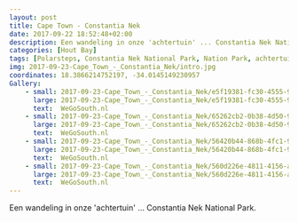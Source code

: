 ```yaml
---
layout: post
title: Cape Town - Constantia Nek 
date: 2017-09-22 18:52:48+02:00
description: Een wandeling in onze 'achtertuin' ... Constantia Nek National Park. 
categories: [Hout Bay]
tags: [Polarsteps, Constantia Nek National Park, Nation Park, achtertuin]
img: 2017-09-23-Cape_Town_-_Constantia_Nek/intro.jpg
coordinates: 18.3866214752197, -34.0145149230957
Gallery:
    - small: 2017-09-23-Cape_Town_-_Constantia_Nek/e5f19381-fc30-4555-95cb-da90804c8d96_large_image.jpg
      large: 2017-09-23-Cape_Town_-_Constantia_Nek/e5f19381-fc30-4555-95cb-da90804c8d96_large_image.jpg
      text:  WeGoSouth.nl
    - small: 2017-09-23-Cape_Town_-_Constantia_Nek/65262cb2-0b38-4d50-9088-db5858c8040d_large_image.jpg
      large: 2017-09-23-Cape_Town_-_Constantia_Nek/65262cb2-0b38-4d50-9088-db5858c8040d_large_image.jpg
      text:  WeGoSouth.nl
    - small: 2017-09-23-Cape_Town_-_Constantia_Nek/56420b44-868b-4fc1-9271-e9114ccaa4df_large_image.jpg
      large: 2017-09-23-Cape_Town_-_Constantia_Nek/56420b44-868b-4fc1-9271-e9114ccaa4df_large_image.jpg
      text:  WeGoSouth.nl
    - small: 2017-09-23-Cape_Town_-_Constantia_Nek/560d226e-4811-4156-a362-5054f6f8f14c_large_image.jpg
      large: 2017-09-23-Cape_Town_-_Constantia_Nek/560d226e-4811-4156-a362-5054f6f8f14c_large_image.jpg
      text:  WeGoSouth.nl
---
```

Een wandeling in onze 'achtertuin' ... Constantia Nek National Park. 